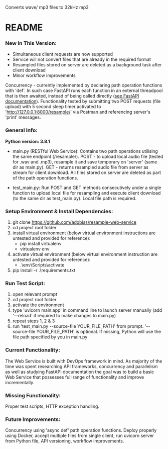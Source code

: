 Converts wave/ mp3 files to 32kHz mp3

# README #

### New in This Version:

- Simultaneous client requests are now supported
- Service will not convert files that are already in the required format
- Resampled files stored on server are deleted as a background task after client download
- Minor workflow improvements

Concurrency - currently implemented by declaring path operation functions with 'def'. In such case FastAPI runs each function in an external threadpool that is then awaited, instead of being called directly ([see FastAPI documentation](https://fastapi.tiangolo.com/async/#very-technical-details)). Functionality tested by submitting two POST requests (file upload) with 5 second sleep timer activated to 'http://127.0.0.1:8000/resample/' via Postman and referencing server's 'print' messages.

### General Info:

**Python version: 3.8.1**

 - main.py (RESTful Web Service): Contains two path operations utilising the same endpoint (/resample/). POST - to upload local audio file (tested for .wav and .mp3), resample it and save temporary on 'server' (same dir as main.py). GET - returns resampled audio file from server as stream for client download. All files stored on server are deleted as part of the path operation functions.

 - test_main.py: Run POST and GET methods consecutively under a single function to upload local file for resampling and execute client download (to the same dir as test_main.py). Local file path is required.


### Setup Environment & Install Dependencies:

1. git clone https://github.com/adobiss/resample-web-service
2. cd project root folder
2. install virtual environment (below virtual environment instructions are untested and provided for reference):
	- pip install virtualenv
	- virtualenv env
3. activate virtual environment (below virtual environment instruction are untested and provided for reference):
	- .\env\Scripts\activate
4. pip install -r .\requirements.txt


### Run Test Script:
1. open relevant prompt
2. cd project root folder
3. activate the environment
4. type 'uvicorn main:app' in command line to launch server manually (add '--reload' if required to make changes to main.py)
5. repeat steps 1, 2 & 3
6. run 'test_main.py --source-file YOUR_FILE_PATH' from prompt. '--source-file YOUR_FILE_PATH' is optional. If missing, Python will use the file path specified by you in main.py

### Current Functionality:

The Web Service is built with DevOps framework in mind. As majority of the time was spent researching API frameworks, concurrency and parallelism as well as studying FastAPI documentation the goal was to build a basic Web Service that possesses full range of functionality and improve incrementally.

### Missing Functionality:

Proper test scripts, HTTP exception handling.

### Future Improvements:

Concurrency using 'async def' path operation functions. Deploy properly using Docker, accept multiple files from single client, run uvicorn server from Python file, API versioning, workflow improvements.
